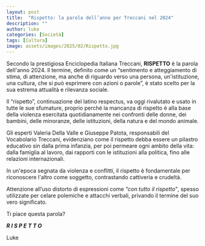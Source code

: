 ```yaml
---
layout: post
title:  "Rispetto: la parola dell’anno per Treccani nel 2024"
description: ""
author: luke
categories: [Società]
tags: [Cultura]
image: assets/images/2025/02/Rispetto.jpg
---
```

Secondo la prestigiosa Enciclopedia Italiana Treccani, **RISPETTO** è la parola dell'anno 2024. Il termine, definito come un “sentimento e atteggiamento di stima, di attenzione, ma anche di riguardo verso una persona, un'istituzione, una cultura, che si può esprimere con azioni o parole”, è stato scelto per la sua estrema attualità e rilevanza sociale. 

Il “rispetto”, continuazione del latino respectus, va oggi rivalutato e usato in tutte le sue sfumature, proprio perché la mancanza di rispetto è alla base della violenza esercitata quotidianamente nei confronti delle donne, dei bambini, delle minoranze, delle istituzioni, della natura e del mondo animale.     

Gli esperti Valeria Della Valle e Giuseppe Patota, responsabili del Vocabolario Treccani, evidenziano come il rispetto debba essere un pilastro educativo sin dalla prima infanzia, per poi permeare ogni ambito della vita: dalla famiglia al lavoro, dai rapporti con le istituzioni alla politica, fino alle relazioni internazionali.

In un'epoca segnata da violenza e conflitti, il rispetto è fondamentale per riconoscere l'altro come soggetto, contrastando cattiveria e crudeltà. 

Attenzione all’uso distorto di espressioni come *“con tutto il rispetto”*, spesso utilizzate per celare polemiche e attacchi verbali, privando il termine del suo vero significato.

Ti piace questa parola?

***R I S P E T T O***

Luke



